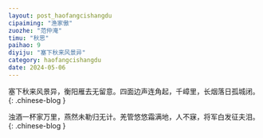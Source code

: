 ```yaml
---
layout: post_haofangcishangdu
cipaiming: "渔家傲"
zuozhe: "范仲淹"
timu: "秋思"
paihao: 9
diyiju: "塞下秋来风景异"
category: haofangcishangdu
date: 2024-05-06
---
```


塞下秋来风景异，衡阳雁去无留意。四面边声连角起，千嶂里，长烟落日孤城闭。
{: .chinese-blog }

浊酒一杯家万里，燕然未勒归无计。羌管悠悠霜满地，人不寐，将军白发征夫泪。
{: .chinese-blog }
